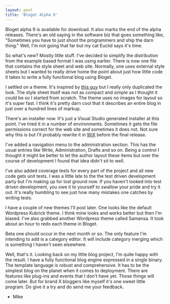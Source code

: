 ```yaml
---
layout: post  
title: 'Bloget Alpha 9'
---
```

Bloget alpha 9 is available for download. It also marks the end of the alpha releases. There's an old saying in the software biz that goes something like, "Sometimes you have to just shoot the programmers and ship the darn thing." Well, I'm not going that far but my cat Euclid says it's time. 

So what's new? Mostly little stuff. I've decided to simplify the distribution from the example based format I was using earlier. There is now one file that contains the style sheet and web site. Normally, one uses external style sheets but I wanted to really drive home the point about just how little code it takes to write a fully functional blog using Bloget.

I settled on a theme. It's inspired by [this guy](http://bloggertemplatesbycaz.blogspot.com) but I really only duplicated the look. The style sheet itself was not as compact and simple as I thought it could be so I started from scratch. The theme uses no images for layout so it's super fast. I think it's pretty darn cool that it describes an entire blog in just over a hundred lines of markup.

There's an installer now. It's just a Visual Studio generated installer at this point. I've tried it in a number of environments. Sometimes it gets the file permissions correct for the web site and sometimes it does not. Not sure why this is but I'll probably rewrite it in [WiX](http://wix.sourceforge.net/) before the final release.

I've added a navigation menu to the administration section. This has the usual entries like Write, Administration, Drafts and so on. Being a control I thought it might be better to let the author layout these items but over the course of development I found that idea didn't sit to well.

I've also added coverage tests for every part of the project and all new code gets unit tests. I was a little late to the the test driven development party but I'm making up for lost ground now. If you haven't looked into test driven development, you owe it to yourself to swallow your pride and try it out. It's really humbling to see just how many mistakes one catches by writing tests.

I have a couple of new themes I'll post later. One looks like the default Wordpress Kubrick theme. I think mine looks and works better but then I'm biased. I've also grabbed another Wordpress theme called Samansa. It took about an hour to redo each theme in Bloget.

Beta one should occur in the next month or so. The only feature I'm intending to add is a category editor. It will include category merging which is something I haven't seen elsewhere.

Well, that's it. Looking back on my little blog project, I'm quite happy with the result. I have a fully functional blog engine expressed in a single binary. The template language is robust and comprehensive. It has to be the simplest blog on the planet when it comes to deployment. There are features like plug-ins and events that I don't have yet. Those things will come later. But for brand X bloggers like myself it's one sweet little program. Do give it a try and do send me your feedback.

- Mike
